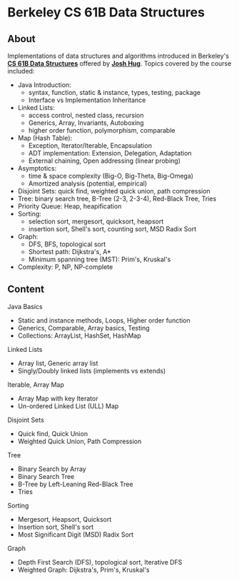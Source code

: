 Berkeley CS 61B Data Structures
========

About
--------

Implementations of data structures and algorithms introduced in Berkeley's [**CS 61B Data Structures**](http://datastructur.es/sp17/index.html) offered by [**Josh Hug**](https://www2.eecs.berkeley.edu/Faculty/Homepages/joshhug.html). Topics covered by the course included:


- Java Introduction:
    * syntax, function, static & instance, types, testing, package
    * Interface vs Implementation Inheritance
- Linked Lists:
    * access control, nested class, recursion
    * Generics, Array, Invariants, Autoboxing
    * higher order function, polymorphism, comparable
- Map (Hash Table):
    * Exception, Iterator/Iterable, Encapsulation
    * ADT implementation: Extension, Delegation, Adaptation
    * External chaining, Open addressing (linear probing)
- Asymptotics:
    * time & space complexity (Big-O, Big-Theta, Big-Omega)
    * Amortized analysis (potential, empirical)
- Disjoint Sets: quick find, weighted quick union, path compression
- Tree: binary search tree, B-Tree (2-3, 2-3-4), Red-Black Tree, Tries
- Priority Queue: Heap, heapification
- Sorting:
    * selection sort, mergesort, quicksort, heapsort
    * insertion sort, Shell's sort, counting sort, MSD Radix Sort
- Graph:
    * DFS, BFS, topological sort
    * Shortest path: Dijkstra's, A*
    * Minimum spanning tree (MST): Prim's, Kruskal's
- Complexity: P, NP, NP-complete


Content
--------

Java Basics
- Static and instance methods, Loops, Higher order function
- Generics, Comparable, Array basics, Testing
- Collections: ArrayList, HashSet, HashMap

Linked Lists
- Array list, Generic array list
- Singly/Doubly linked lists (implements vs extends)

Iterable, Array Map
- Array Map with key Iterator
- Un-ordered Linked List (ULL) Map

Disjoint Sets
- Quick find, Quick Union
- Weighted Quick Union, Path Compression

Tree
- Binary Search by Array
- Binary Search Tree
- B-Tree by Left-Leaning Red-Black Tree
- Tries

Sorting
- Mergesort, Heapsort, Quicksort
- Insertion sort, Shell's sort
- Most Significant Digit (MSD) Radix Sort

Graph
- Depth First Search (DFS), topological sort, Iterative DFS
- Weighted Graph: Dijkstra's, Prim's, Kruskal's

